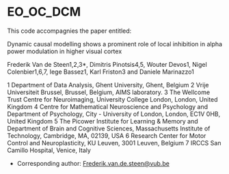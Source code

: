 # EO_OC_DCM
This code accompagnies the paper entitled:

Dynamic causal modelling shows a prominent role of local inhibition in alpha power modulation in higher visual cortex

Frederik Van de Steen1,2,3*, Dimitris Pinotsis4,5, Wouter Devos1, Nigel Colenbier1,6,7, Iege Bassez1, Karl Friston3 and Daniele Marinazzo1

1 Department of Data Analysis, Ghent University, Ghent, Belgium
2 Vrije Universiteit Brussel, Brussel, Belgium, AIMS laboratory. 
3 The Wellcome Trust Centre for Neuroimaging, University College London, London, United Kingdom
4 Centre for Mathematical Neuroscience and Psychology and Department of Psychology, City - University of London, London, EC1V 0HB, United Kingdom
5 The Picower Institute for Learning & Memory and Department of Brain and Cognitive Sciences, Massachusetts Institute of Technology, Cambridge, MA, 02139, USA
6 Research Center for Motor Control and Neuroplasticity, KU Leuven, 3001 Leuven, Belgium
7 IRCCS San Camillo Hospital, Venice, Italy
* Corresponding author: Frederik.van.de.steen@vub.be


